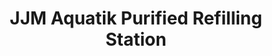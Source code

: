 ---
title: "JJM Aquatik Purified Refilling Station"
url: /digos-city/jjm-aquatik-purified-refilling-station/
shop: Wasser
---